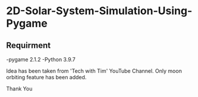 # 2D-Solar-System-Simulation-Using-Pygame
Requirment
----------
-pygame 2.1.2
-Python 3.9.7

Idea has been taken from 'Tech with Tim' YouTube Channel. Only moon orbiting feature has been added.

Thank You
